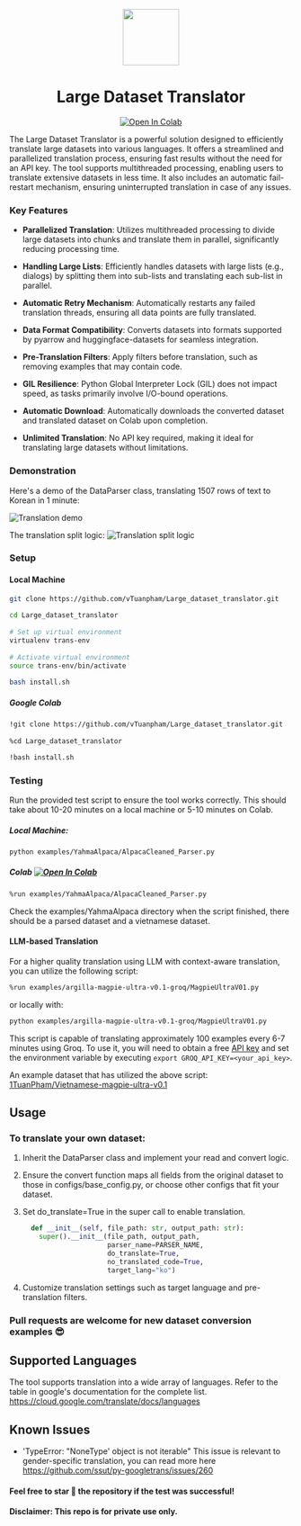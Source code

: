 <p align="center">
  <img src="https://github.com/vTuanpham/Large_dataset_translator/assets/82665400/e424f17d-1c9e-4c72-90d2-9ef77c3b9dd2" width="100" height="100">
</p>

<div align="center">
  <h1>Large Dataset Translator</h1>
</div>

<p align="center">
  <a href="https://colab.research.google.com/drive/1OEni8c9N9C_9Kf3ySt87goN7HDvRN3nw?usp=sharing">
    <img src="https://colab.research.google.com/assets/colab-badge.svg" alt="Open In Colab">
  </a>
</p>

The Large Dataset Translator is a powerful solution designed to efficiently translate large datasets into various languages. It offers a streamlined and parallelized translation process, ensuring fast results without the need for an API key. The tool supports multithreaded processing, enabling users to translate extensive datasets in less time. It also includes an automatic fail-restart mechanism, ensuring uninterrupted translation in case of any issues.

### Key Features

- **Parallelized Translation**: Utilizes multithreaded processing to divide large datasets into chunks and translate them in parallel, significantly reducing processing time.
  
- **Handling Large Lists**: Efficiently handles datasets with large lists (e.g., dialogs) by splitting them into sub-lists and translating each sub-list in parallel.

- **Automatic Retry Mechanism**: Automatically restarts any failed translation threads, ensuring all data points are fully translated.

- **Data Format Compatibility**: Converts datasets into formats supported by pyarrow and huggingface-datasets for seamless integration.

- **Pre-Translation Filters**: Apply filters before translation, such as removing examples that may contain code.

- **GIL Resilience**: Python Global Interpreter Lock (GIL) does not impact speed, as tasks primarily involve I/O-bound operations.

- **Automatic Download**: Automatically downloads the converted dataset and translated dataset on Colab upon completion.

- **Unlimited Translation**: No API key required, making it ideal for translating large datasets without limitations.

### Demonstration

Here's a demo of the DataParser class, translating 1507 rows of text to Korean in 1 minute:

![Translation demo](assets/translation_demo_23_8_2024.gif)

The translation split logic:
![Translation split logic](assets/Translation_pipe.drawio.pdf.png)


### Setup

#### Local Machine
```sh
git clone https://github.com/vTuanpham/Large_dataset_translator.git
     
cd Large_dataset_translator
  
# Set up virtual environment
virtualenv trans-env
  
# Activate virtual environment
source trans-env/bin/activate
  
bash install.sh

```
##### Google Colab
```sh
!git clone https://github.com/vTuanpham/Large_dataset_translator.git
 
%cd Large_dataset_translator

!bash install.sh
```
### Testing
Run the provided test script to ensure the tool works correctly. This should take about 10-20 minutes on a local machine or 5-10 minutes on Colab.
##### Local Machine:
```sh
python examples/YahmaAlpaca/AlpacaCleaned_Parser.py
```
##### Colab [![Open In Colab](https://colab.research.google.com/assets/colab-badge.svg)](https://colab.research.google.com/drive/1OEni8c9N9C_9Kf3ySt87goN7HDvRN3nw?usp=sharing)
```sh
%run examples/YahmaAlpaca/AlpacaCleaned_Parser.py
```
Check the examples/YahmaAlpaca directory when the script finished, there should be a parsed dataset and a vietnamese dataset. 

#### LLM-based Translation
For a higher quality translation using LLM with context-aware translation, you can utilize the following script:

```sh
%run examples/argilla-magpie-ultra-v0.1-groq/MagpieUltraV01.py
```
or locally with:
```sh
python examples/argilla-magpie-ultra-v0.1-groq/MagpieUltraV01.py
```

This script is capable of translating approximately 100 examples every 6-7 minutes using Groq. To use it, you will need to obtain a free [API key](https://console.groq.com/keys) and set the environment variable by executing `export GROQ_API_KEY=<your_api_key>`.

An example dataset that has utilized the above script: [1TuanPham/Vietnamese-magpie-ultra-v0.1](https://huggingface.co/datasets/1TuanPham/Vietnamese-magpie-ultra-v0.1)


## Usage
### To translate your own dataset:
1.  Inherit the DataParser class and implement your read and convert logic.
2.  Ensure the convert function maps all fields from the original dataset to those in configs/base_config.py, or choose other configs that fit your dataset.
3.  Set do_translate=True in the super call to enable translation.
   
    ```python
      def __init__(self, file_path: str, output_path: str):
        super().__init__(file_path, output_path,
                         parser_name=PARSER_NAME,
                         do_translate=True,
                         no_translated_code=True,
                         target_lang="ko")
    ```
5.  Customize translation settings such as target language and pre-translation filters.
### Pull requests are welcome for new dataset conversion examples 😎
## Supported Languages
The tool supports translation into a wide array of languages. Refer to the table in google's documentation for the complete list.
https://cloud.google.com/translate/docs/languages
## Known Issues
  * 'TypeError: "NoneType' object is not iterable"
     This issue is relevant to gender-specific translation, you can read more here https://github.com/ssut/py-googletrans/issues/260
#### Feel free to star 🌟 the repository if the test was successful!
#### Disclaimer: This repo is for private use only.




